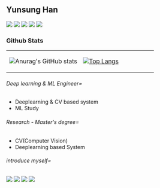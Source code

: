 
 ## Yunsung Han
<p align="left">
 <img src="https://img.shields.io/badge/Python-blue?style=for-the-badge&logo=Python&logoColor=white"/>
 <img src="https://img.shields.io/badge/Pytorch-red?style=for-the-badge&logo=Pytorch&logoColor=white"/>
 <img src="https://img.shields.io/badge/C++-yellow?style=for-the-badge&logo=cplusplus&logoColor=white"/>
 <img src="https://img.shields.io/badge/Keras-green?style=for-the-badge&logo=keras&logoColor=white"/>
 <img src="https://img.shields.io/badge/OpenCV-E34F26?style=for-the-badge&logo=opencv&logoColor=white"/>
</p>

### Github Stats  
<table><tr><td valign="center" width="50%">

![Anurag's GitHub stats](https://github-readme-stats.vercel.app/api?username=22ema&show_icons=true&count_private=true&theme=github_dark)

</td><td valign="top" width="50%">

[![Top Langs](https://github-readme-stats.vercel.app/api/top-langs/?username=22ema&layout=compact&exclude_repo=MinT,KHTA,website,wire,fx-di-example,go-jose&langs_count=5&hide=makefile,shell,batchfile,assembly)](https://github.com/anuraghazra/github-readme-stats)

</td></tr></table>  

###### Deep learning & ML Engineer=

- Deeplearning & CV based system
- ML Study

###### Research - Master's degree=

- CV(Computer Vision)
- Deeplearning based System

###### introduce myself=
<p align="left">
 <a href="https://development-ima.tistory.com/" target="_blank"><img src="https://img.shields.io/badge/-Devblog-black"/></a>
 <a href="https://www.linkedin.com/in/yunsung-han-368729194/" target="_blank"><img src="https://img.shields.io/badge/-linkedin-blue"/></a>
 <a href="https://22ema.notion.site/Resume-51f5702f8dd74cfa9e504a051ab02829" target="_blank"><img src="https://img.shields.io/badge/-Resume-yellow"/></a>
 <a href="https://www.codewars.com/users/22ema" target="_blank"><img src="https://img.shields.io/badge/-codewars-red"/></a>
</p>
